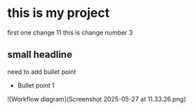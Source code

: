 # this is my project

first one change 11
this is change number 3

## small headline
need to add bullet point
- Bullet point 1


![Workflow diagram](Screenshot 2025-05-27 at 11.33.26.png)

